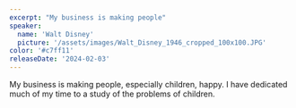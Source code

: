 ```yaml
---
excerpt: "My business is making people"
speaker:
  name: 'Walt Disney'
  picture: '/assets/images/Walt_Disney_1946_cropped_100x100.JPG'
color: '#c7ff11'
releaseDate: '2024-02-03'
---
```

My business is making people, especially children, happy. I have dedicated much of my time to a study of the problems of children.